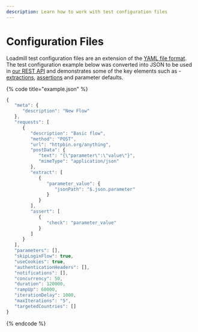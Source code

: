 ```yaml
---
description: Learn how to work with test configuration files
---
```


# Configuration Files

Loadmill test configuration files are an extension of the [YAML file format](https://en.wikipedia.org/wiki/YAML). The test configuration example below was converted into JSON to be used in [our REST API](https://docs.loadmill.com/integrations/rest-api#create-load-test) and demonstrates some of the key elements such as - [extractions](https://docs.loadmill.com/api-testing/test-suite-editor/set-parameters-extractions), [assertions](../api-testing1/test-suite-editor/assertions.md) and parameter defaults.

{% code title="example.json" %}
```javascript
{
   "meta": {
      "description": "New Flow"
   },
   "requests": [
      {
         "description": "Basic flow",
         "method": "POST",
         "url": "httpbin.org/anything",
         "postData": {
            "text": "{\"parameter\":\"value\"}",
            "mimeType": "application/json"
         },
         "extract": [
            {
               "parameter_value": {
                  "jsonPath": "$.json.parameter"
               }
            }
         ],
         "assert": [
            {
               "check": "parameter_value"
            }
         ]
      }
   ],
   "parameters": [],
   "skipLoginFlow": true,
   "useCookies": true,
   "authenticationHeaders": [],
   "notifications": [],
   "concurrency": 50,
   "duration": 120000,
   "rampUp": 60000,
   "iterationDelay": 1000,
   "maxIterations": "5",
   "targetedCountries": []
}
```
{% endcode %}
